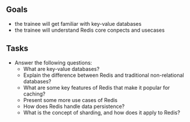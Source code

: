 ## Goals
* the trainee will get familiar with key-value databases
* the trainee will understand Redis core conpects and usecases

## Tasks
* Answer the following questions:
  * What are key-value databases?
  * Explain the difference between Redis and traditional non-relational databases?
  * What are some key features of Redis that make it popular for caching?
  * Present some more use cases of Redis
  * How does Redis handle data persistence?
  * What is the concept of sharding, and how does it apply to Redis?
